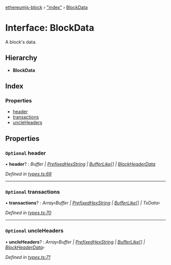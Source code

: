[ethereumjs-block](../README.md) › ["index"](../modules/_index_.md) › [BlockData](_index_.blockdata.md)

# Interface: BlockData

A block's data.

## Hierarchy

- **BlockData**

## Index

### Properties

- [header](_index_.blockdata.md#optional-header)
- [transactions](_index_.blockdata.md#optional-transactions)
- [uncleHeaders](_index_.blockdata.md#optional-uncleheaders)

## Properties

### `Optional` header

• **header**? : _Buffer | [PrefixedHexString](../modules/_index_.md#prefixedhexstring) | [BufferLike](../modules/_index_.md#bufferlike)[] | [BlockHeaderData](_index_.blockheaderdata.md)_

_Defined in [types.ts:69](https://github.com/ethereumjs/ethereumjs-vm/blob/master/packages/block/src/types.ts#L69)_

---

### `Optional` transactions

• **transactions**? : _Array‹Buffer | [PrefixedHexString](../modules/_index_.md#prefixedhexstring) | [BufferLike](../modules/_index_.md#bufferlike)[] | TxData›_

_Defined in [types.ts:70](https://github.com/ethereumjs/ethereumjs-vm/blob/master/packages/block/src/types.ts#L70)_

---

### `Optional` uncleHeaders

• **uncleHeaders**? : _Array‹Buffer | [PrefixedHexString](../modules/_index_.md#prefixedhexstring) | [BufferLike](../modules/_index_.md#bufferlike)[] | [BlockHeaderData](_index_.blockheaderdata.md)›_

_Defined in [types.ts:71](https://github.com/ethereumjs/ethereumjs-vm/blob/master/packages/block/src/types.ts#L71)_

